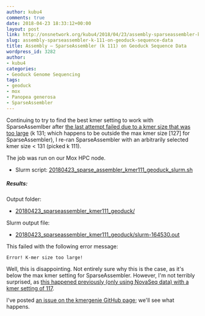 ```yaml
---
author: kubu4
comments: true
date: 2018-04-23 18:33:12+00:00
layout: post
link: http://onsnetwork.org/kubu4/2018/04/23/assembly-sparseassembler-k-111-on-geoduck-sequence-data/
slug: assembly-sparseassembler-k-111-on-geoduck-sequence-data
title: Assembly – SparseAssembler (k 111) on Geoduck Sequence Data
wordpress_id: 3282
author:
- kubu4
categories:
- Geoduck Genome Sequencing
tags:
- geoduck
- mox
- Panopea generosa
- SparseAssembler
---
```


Continuing to try to find the best kmer setting to work with SparseAssemlber after [the last attempt failed due to a kmer size that was too large](http://onsnetwork.org/kubu4/2018/04/22/assembly-sparseassembler-k-131-on-geoduck-sequence-data/) (k 131; which happens to be outside the max kmer size [127] for SparseAssembler), I re-ran SparseAssembler with an arbitrarily selected kmer size < 131 (picked k 111).

The job was run on our Mox HPC node.





  * Slurm script: [20180423_sparse_assembler_kmer111_geoduck_slurm.sh](http://owl.fish.washington.edu/Athaliana/20180423_sparseassembler_kmer111_geoduck/20180423_sparse_assembler_kmer111_geoduck_slurm.sh)





##### Results:



Output folder:





  * [20180423_sparseassembler_kmer111_geoduck/](http://owl.fish.washington.edu/Athaliana/20180423_sparseassembler_kmer111_geoduck/)



Slurm output file:



  * [20180423_sparseassembler_kmer111_geoduck/slurm-164530.out](http://owl.fish.washington.edu/Athaliana/20180423_sparseassembler_kmer111_geoduck/slurm-164530.out)



This failed with the following error message:

`Error! K-mer size too large!`

Well, this is disappointing. Not entirely sure why this is the case, as it's below the max kmer setting for SparseAssembler. However, I'm not terribly surprised, as [this happened previously (only using NovaSeq data) with a kmer setting of 117](http://onsnetwork.org/kubu4/2018/03/08/assembly-geoduck-novaseq-using-sparseassembler-failed/).

I've posted [an issue on the kmergenie GitHub page](https://github.com/yechengxi/SparseAssembler/issues/4#issuecomment-383749554); we'll see what happens.
